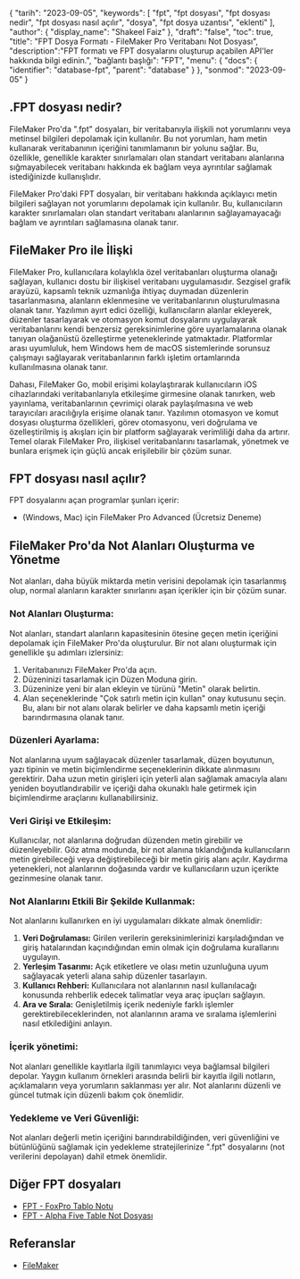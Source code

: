 {
"tarih": "2023-09-05",
  "keywords": [
"fpt",
"fpt dosyası",
"fpt dosyası nedir",
"fpt dosyası nasıl açılır",
"dosya",
"fpt dosya uzantısı",
"eklenti"
],
  "author": {
"display_name": "Shakeel Faiz"
},
"draft": "false",
"toc": true,
"title": "FPT Dosya Formatı - FileMaker Pro Veritabanı Not Dosyası",
  "description":"FPT formatı ve FPT dosyalarını oluşturup açabilen API'ler hakkında bilgi edinin.",
"bağlantı başlığı": "FPT",
  "menu": {
    "docs": {
      "identifier": "database-fpt",
      "parent": "database"
}
},
"sonmod": "2023-09-05"
}

## .FPT dosyası nedir?

FileMaker Pro'da ".fpt" dosyaları, bir veritabanıyla ilişkili not yorumlarını veya metinsel bilgileri depolamak için kullanılır. Bu not yorumları, ham metin kullanarak veritabanının içeriğini tanımlamanın bir yolunu sağlar. Bu, özellikle, genellikle karakter sınırlamaları olan standart veritabanı alanlarına sığmayabilecek veritabanı hakkında ek bağlam veya ayrıntılar sağlamak istediğinizde kullanışlıdır.

FileMaker Pro'daki FPT dosyaları, bir veritabanı hakkında açıklayıcı metin bilgileri sağlayan not yorumlarını depolamak için kullanılır. Bu, kullanıcıların karakter sınırlamaları olan standart veritabanı alanlarının sağlayamayacağı bağlam ve ayrıntıları sağlamasına olanak tanır.

## FileMaker Pro ile İlişki

FileMaker Pro, kullanıcılara kolaylıkla özel veritabanları oluşturma olanağı sağlayan, kullanıcı dostu bir ilişkisel veritabanı uygulamasıdır. Sezgisel grafik arayüzü, kapsamlı teknik uzmanlığa ihtiyaç duymadan düzenlerin tasarlanmasına, alanların eklenmesine ve veritabanlarının oluşturulmasına olanak tanır. Yazılımın ayırt edici özelliği, kullanıcıların alanlar ekleyerek, düzenler tasarlayarak ve otomasyon komut dosyalarını uygulayarak veritabanlarını kendi benzersiz gereksinimlerine göre uyarlamalarına olanak tanıyan olağanüstü özelleştirme yeteneklerinde yatmaktadır. Platformlar arası uyumluluk, hem Windows hem de macOS sistemlerinde sorunsuz çalışmayı sağlayarak veritabanlarının farklı işletim ortamlarında kullanılmasına olanak tanır.

Dahası, FileMaker Go, mobil erişimi kolaylaştırarak kullanıcıların iOS cihazlarındaki veritabanlarıyla etkileşime girmesine olanak tanırken, web yayınlama, veritabanlarının çevrimiçi olarak paylaşılmasına ve web tarayıcıları aracılığıyla erişime olanak tanır. Yazılımın otomasyon ve komut dosyası oluşturma özellikleri, görev otomasyonu, veri doğrulama ve özelleştirilmiş iş akışları için bir platform sağlayarak verimliliği daha da artırır. Temel olarak FileMaker Pro, ilişkisel veritabanlarını tasarlamak, yönetmek ve bunlara erişmek için güçlü ancak erişilebilir bir çözüm sunar.

## FPT dosyası nasıl açılır?

FPT dosyalarını açan programlar şunları içerir:

- (Windows, Mac) için FileMaker Pro Advanced (Ücretsiz Deneme)

## FileMaker Pro'da Not Alanları Oluşturma ve Yönetme

Not alanları, daha büyük miktarda metin verisini depolamak için tasarlanmış olup, normal alanların karakter sınırlarını aşan içerikler için bir çözüm sunar.

### Not Alanları Oluşturma:

Not alanları, standart alanların kapasitesinin ötesine geçen metin içeriğini depolamak için FileMaker Pro'da oluşturulur. Bir not alanı oluşturmak için genellikle şu adımları izlersiniz:

1. Veritabanınızı FileMaker Pro'da açın.
2. Düzeninizi tasarlamak için Düzen Moduna girin.
3. Düzeninize yeni bir alan ekleyin ve türünü "Metin" olarak belirtin.
4. Alan seçeneklerinde "Çok satırlı metin için kullan" onay kutusunu seçin. Bu, alanı bir not alanı olarak belirler ve daha kapsamlı metin içeriği barındırmasına olanak tanır.

### Düzenleri Ayarlama:

Not alanlarına uyum sağlayacak düzenler tasarlamak, düzen boyutunun, yazı tipinin ve metin biçimlendirme seçeneklerinin dikkate alınmasını gerektirir. Daha uzun metin girişleri için yeterli alan sağlamak amacıyla alanı yeniden boyutlandırabilir ve içeriği daha okunaklı hale getirmek için biçimlendirme araçlarını kullanabilirsiniz.

### Veri Girişi ve Etkileşim:

Kullanıcılar, not alanlarına doğrudan düzenden metin girebilir ve düzenleyebilir. Göz atma modunda, bir not alanına tıklandığında kullanıcıların metin girebileceği veya değiştirebileceği bir metin giriş alanı açılır. Kaydırma yetenekleri, not alanlarının doğasında vardır ve kullanıcıların uzun içerikte gezinmesine olanak tanır.

### Not Alanlarını Etkili Bir Şekilde Kullanmak:

Not alanlarını kullanırken en iyi uygulamaları dikkate almak önemlidir:

1. **Veri Doğrulaması:** Girilen verilerin gereksinimlerinizi karşıladığından ve giriş hatalarından kaçındığından emin olmak için doğrulama kurallarını uygulayın.
2. **Yerleşim Tasarımı:** Açık etiketlere ve olası metin uzunluğuna uyum sağlayacak yeterli alana sahip düzenler tasarlayın.
3. **Kullanıcı Rehberi:** Kullanıcılara not alanlarının nasıl kullanılacağı konusunda rehberlik edecek talimatlar veya araç ipuçları sağlayın.
4. **Ara ve Sırala:** Genişletilmiş içerik nedeniyle farklı işlemler gerektirebileceklerinden, not alanlarının arama ve sıralama işlemlerini nasıl etkilediğini anlayın.

### İçerik yönetimi:

Not alanları genellikle kayıtlarla ilgili tanımlayıcı veya bağlamsal bilgileri depolar. Yaygın kullanım örnekleri arasında belirli bir kayıtla ilgili notların, açıklamaların veya yorumların saklanması yer alır. Not alanlarını düzenli ve güncel tutmak için düzenli bakım çok önemlidir.

### Yedekleme ve Veri Güvenliği:

Not alanları değerli metin içeriğini barındırabildiğinden, veri güvenliğini ve bütünlüğünü sağlamak için yedekleme stratejilerinize ".fpt" dosyalarını (not verilerini depolayan) dahil etmek önemlidir.

## Diğer FPT dosyaları

- [FPT - FoxPro Tablo Notu](/tr/database/fpt-foxpro/)
- [FPT - Alpha Five Table Not Dosyası](/tr/database/fpt-alphafive/)

## Referanslar
* [FileMaker](https://en.wikipedia.org/wiki/FileMaker)

